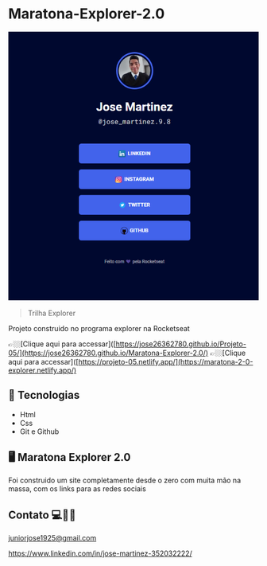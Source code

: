 # Maratona-Explorer-2.0


![preview](./maratona%20explorer%202.0.png)


> Trilha Explorer 

Projeto construido no programa explorer na Rocketseat

👉🏼[Clique aqui para accessar]([https://jose26362780.github.io/Projeto-05/](https://jose26362780.github.io/Maratona-Explorer-2.0/)
👉🏼[Clique aqui para accessar]([https://projeto-05.netlify.app/](https://maratona-2-0-explorer.netlify.app/)



##  🔧 Tecnologias


- Html 
- Css
- Git e Github

##  🖥️ Maratona Explorer 2.0


Foi construido um site completamente desde o zero com muita mão na massa, com os links para as redes sociais 



## Contato 💻🧑‍💻 

juniorjose1925@gmail.com


https://www.linkedin.com/in/jose-martinez-352032222/

